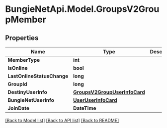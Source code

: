 
# BungieNetApi.Model.GroupsV2GroupMember

## Properties

Name | Type | Description | Notes
------------ | ------------- | ------------- | -------------
**MemberType** | **int** |  | [optional] 
**IsOnline** | **bool** |  | [optional] 
**LastOnlineStatusChange** | **long** |  | [optional] 
**GroupId** | **long** |  | [optional] 
**DestinyUserInfo** | [**GroupsV2GroupUserInfoCard**](GroupsV2GroupUserInfoCard.md) |  | [optional] 
**BungieNetUserInfo** | [**UserUserInfoCard**](UserUserInfoCard.md) |  | [optional] 
**JoinDate** | **DateTime** |  | [optional] 

[[Back to Model list]](../README.md#documentation-for-models)
[[Back to API list]](../README.md#documentation-for-api-endpoints)
[[Back to README]](../README.md)

